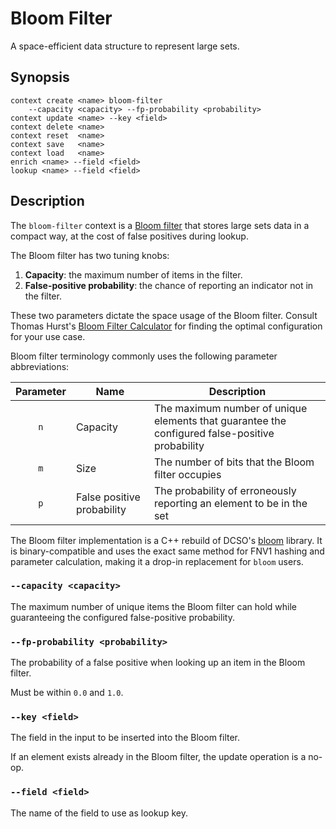 # Bloom Filter

A space-efficient data structure to represent large sets.

## Synopsis

```
context create <name> bloom-filter
    --capacity <capacity> --fp-probability <probability>
context update <name> --key <field>
context delete <name>
context reset  <name>
context save   <name>
context load   <name>
enrich <name> --field <field>
lookup <name> --field <field>
```

## Description

The `bloom-filter` context is a [Bloom
filter](https://en.wikipedia.org/wiki/Bloom_filter) that stores large sets data
in a compact way, at the cost of false positives during lookup.

The Bloom filter has two tuning knobs:

1. **Capacity**: the maximum number of items in the filter.
2. **False-positive probability**: the chance of reporting an indicator not in
   the filter.

These two parameters dictate the space usage of the Bloom filter. Consult Thomas
Hurst's [Bloom Filter Calculator](https://hur.st/bloomfilter/) for finding the
optimal configuration for your use case.

Bloom filter terminology commonly uses the following parameter abbreviations:

| Parameter | Name | Description
|:---------:|------|--------------
| `n` | Capacity | The maximum number of unique elements that guarantee the configured false-positive probability
| `m` | Size | The number of bits that the Bloom filter occupies
| `p` | False positive probability | The probability of erroneously reporting an element to be in the set

The Bloom filter implementation is a C++ rebuild of DCSO's
[bloom](https://github.com/DCSO/bloom) library. It is binary-compatible and uses
the exact same method for FNV1 hashing and parameter calculation, making it a
drop-in replacement for `bloom` users.

### `--capacity <capacity>`

The maximum number of unique items the Bloom filter can hold while guaranteeing
the configured false-positive probability.

### `--fp-probability <probability>`

The probability of a false positive when looking up an item in the Bloom filter.

Must be within `0.0` and `1.0`.

### `--key <field>`

The field in the input to be inserted into the Bloom filter.

If an element exists already in the Bloom filter, the update operation is a
no-op.

### `--field <field>`

The name of the field to use as lookup key.
